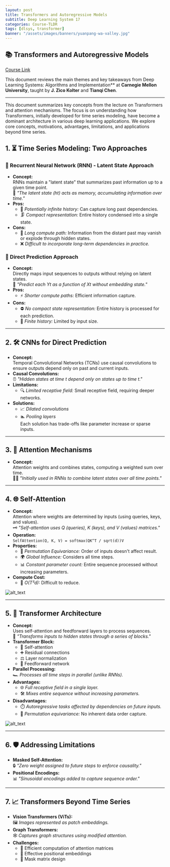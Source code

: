 ```yaml
---
layout: post
title: Transformers and Autoregressive Models
subtitle: Deep Learning System 17
categories: Course-TLDR
tags: [dlsys, transformer]
banner: "/assets/images/banners/yuanpang-wa-valley.jpg"
---
```



## 📚 Transformers and Autoregressive Models

[Course Link](https://dlsyscourse.org/lectures/)

This document reviews the main themes and key takeaways from Deep Learning Systems: Algorithms and Implementation** at **Carnegie Mellon University**, taught by **J. Zico Kolter** and **Tianqi Chen**.

---


This document summarizes key concepts from the lecture on Transformers and attention mechanisms. The focus is on understanding how Transformers, initially developed for time series modeling, have become a dominant architecture in various deep learning applications. We explore core concepts, motivations, advantages, limitations, and applications beyond time series.

## 1. ⏳ Time Series Modeling: Two Approaches

### 🔄 Recurrent Neural Network (RNN) - Latent State Approach
- **Concept:**  
  RNNs maintain a "latent state" that summarizes past information up to a given time point.  
  🧩 _"The latent state (ht) acts as memory, accumulating information over time."_  
- **Pros:**  
  - 📜 _Potentially infinite history:_ Can capture long past dependencies.  
  - 🗜️ _Compact representation:_ Entire history condensed into a single state.  
- **Cons:**  
  - 🧮 _Long compute path:_ Information from the distant past may vanish or explode through hidden states.  
  - ❌ _Difficult to incorporate long-term dependencies in practice._  

### 🎯 Direct Prediction Approach
- **Concept:**  
  Directly maps input sequences to outputs without relying on latent states.  
  🧮 _"Predict each Yt as a function of Xt without embedding state."_  
- **Pros:**  
  - ⚡ _Shorter compute paths:_ Efficient information capture.  
- **Cons:**  
  - ⛔ _No compact state representation:_ Entire history is processed for each prediction.  
  - 📏 _Finite history:_ Limited by input size.  

---

## 2. 🛠️ CNNs for Direct Prediction
- **Concept:**  
  Temporal Convolutional Networks (TCNs) use causal convolutions to ensure outputs depend only on past and current inputs.  
- **Causal Convolutions:**  
  ⏰ _"Hidden states at time t depend only on states up to time t."_  
- **Limitations:**  
  - 🔍 _Limited receptive field:_ Small receptive field, requiring deeper networks.  
- **Solutions:**  
  - 📈 _Dilated convolutions_  
  - 🏊 _Pooling layers_  
  Each solution has trade-offs like parameter increase or sparse inputs.  

---

## 3. 🎯 Attention Mechanisms
- **Concept:**  
  Attention weights and combines states, computing a weighted sum over time.  
  🧑‍🏫 _"Initially used in RNNs to combine latent states over all time points."_  

---

## 4. 🌐 Self-Attention
- **Concept:**  
  Attention where weights are determined by inputs (using queries, keys, and values).  
  🗝️ _"Self-attention uses Q (queries), K (keys), and V (values) matrices."_  
- **Operation:**  
  ```SelfAttention(Q, K, V) = softmax(QK^T / sqrt(d))V```  
- **Properties:**  
  - 🔄 _Permutation Equivariance:_ Order of inputs doesn't affect result.  
  - 🌍 _Global Influence:_ Considers all time steps.  
  - 📊 _Constant parameter count:_ Entire sequence processed without increasing parameters.  
- **Compute Cost:**  
  - 💸 _O(T²d):_ Difficult to reduce.  

![alt_text](/assets/images/dlsys/17/1.png "image_tooltip")

---

## 5. 🚀 Transformer Architecture
- **Concept:**  
  Uses self-attention and feedforward layers to process sequences.  
  🔧 _"Transforms inputs to hidden states through a series of blocks."_  
- **Transformer Block:**  
  - 🔁 Self-attention  
  - ➕ Residual connections  
  - ⚖️ Layer normalization  
  - 🔨 Feedforward network  
- **Parallel Processing:**  
  🏎️ _Processes all time steps in parallel (unlike RNNs)._  
- **Advantages:**  
  - 🌐 _Full receptive field in a single layer._  
  - 🛠️ _Mixes entire sequence without increasing parameters._  
- **Disadvantages:**  
  - ⏱️ _Autoregressive tasks affected by dependencies on future inputs._  
  - 🔄 _Permutation equivariance:_ No inherent data order capture.  

![alt_text](/assets/images/dlsys/17/2.png "image_tooltip")

---

## 6. 🛡️ Addressing Limitations
- **Masked Self-Attention:**  
  🔒 _"Zero weight assigned to future steps to enforce causality."_  
- **Positional Encodings:**  
  📊 _"Sinusoidal encodings added to capture sequence order."_  

---

## 7. 📈 Transformers Beyond Time Series
- **Vision Transformers (ViTs):**  
  🖼️ _Images represented as patch embeddings._  
- **Graph Transformers:**  
  🕸️ _Captures graph structures using modified attention._  
- **Challenges:**  
  - 🧮 Efficient computation of attention matrices  
  - 📏 Effective positional embeddings  
  - 🧱 Mask matrix design  
